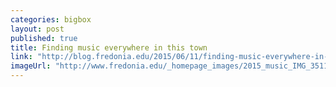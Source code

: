 ```yaml
---
categories: bigbox
layout: post
published: true
title: Finding music everywhere in this town
link: "http://blog.fredonia.edu/2015/06/11/finding-music-everywhere-in-this-little-town/"
imageUrl: "http://www.fredonia.edu/_homepage_images/2015_music_IMG_3511.jpg"
---
```


